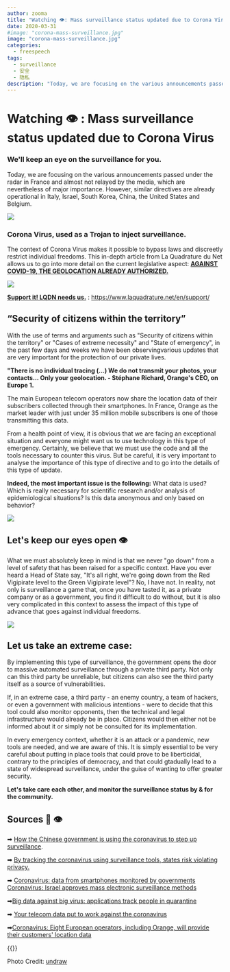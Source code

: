 ```yaml
---
author: zooma
title: "Watching 👁️: Mass surveillance status updated due to Corona Virus"
date: 2020-03-31
#image: "corona-mass-surveillance.jpg"
image: "corona-mass-surveillance.jpg"
categories:
  - freespeech
tags:
  - surveillance
  - 安全
  - 隐私
description: "Today, we are focusing on the various announcements passed under the radar in France and almost not relayed by the media, which are nevertheless of major importance. However, similar directives are already operational in Italy, Israel, South Korea, China, the United States and Belgium."
---
```


# Watching 👁️ : Mass surveillance status updated due to Corona Virus

### We'll keep an eye on the surveillance for you.
Today, we are focusing on the various announcements passed under the radar in France and almost not relayed by the media, which are nevertheless of major importance. However, similar directives are already operational in Italy, Israel, South Korea, China, the United States and Belgium.

![](https://i.imgur.com/XPluhSH.jpg)

### Corona Virus, used as a Trojan to inject surveillance.
The context of Corona Virus makes it possible to bypass laws and discreetly restrict individual freedoms. This in-depth article from La Quadrature du Net allows us to go into more detail on the current legislative aspect: **[AGAINST COVID-19, THE GEOLOCATION ALREADY AUTHORIZED.](https://www.laquadrature.net/2020/03/19/contre-le-covid-19-la-geolocalisation-deja-autorisee/)**

![](https://i.imgur.com/RUJIYBO.png)

**[Support it! LQDN needs us.](https://www.laquadrature.net/en/support/)** : https://www.laquadrature.net/en/support/


## “Security of citizens within the territory”
With the use of terms and arguments such as "Security of citizens within the territory" or "Cases of extreme necessity" and "State of emergency", in the past few days and weeks we have been observingvarious updates that are very important for the protection of our private lives.


**"There is no individual tracing (...) We do not transmit your photos, your contacts... Only your geolocation.   - Stéphane Richard, Orange's CEO, on Europe 1.**

The main European telecom operators now share the location data of their subscribers collected through their smartphones. In France, Orange as the market leader with just under 35 million mobile subscribers is one of those transmitting this data.

From a health point of view, it is obvious that we are facing an exceptional situation and everyone might want us to use technology in this type of emergency. Certainly, we believe that we must use the code and all the tools necessary to counter this virus. But be careful, it is very important to analyse the importance of this type of directive and to go into the details of this type of update.

**Indeed, the most important issue is the following:** What data is used? Which is really necessary for scientific research and/or analysis of epidemiological situations? Is this data anonymous and only based on behavior?

![](https://i.imgur.com/z0QvLPU.jpg)



## Let's keep our eyes open 👁️

What we must absolutely keep in mind is that we never "go down" from a level of safety that has been raised for a specific context. Have you ever heard a Head of State say, "It's all right, we're going down from the Red Vigipirate level to the Green Vigipirate level"? No, I have not. In reality, not only is surveillance a game that, once you have tasted it, as a private company or as a government, you find it difficult to do without, but it is also very complicated in this context to assess the impact of this type of advance that goes against individual freedoms.

![](https://i.imgur.com/BRyYCvP.jpg)


## Let us take an extreme case:
By implementing this type of surveillance, the government opens the door to massive automated surveillance through a private third party. Not only can this third party be unreliable, but citizens can also see the third party itself as a source of vulnerabilities.

If, in an extreme case, a third party - an enemy country, a team of hackers, or even a government with malicious intentions - were to decide that this tool could also monitor opponents, then the technical and legal infrastructure would already be in place. Citizens would then either not be informed about it or simply not be consulted for its implementation.

In every emergency context, whether it is an attack or a pandemic, new tools are needed, and we are aware of this. It is simply essential to be very careful about putting in place tools that could prove to be liberticidal, contrary to the principles of democracy, and that could gtadually lead to a state of widespread surveillance, under the guise of wanting to offer greater security.

**Let's take care each other, and monitor the surveillance status by & for the community.**




## Sources 📰 👁️

➡ [How the Chinese government is using the coronavirus to step up surveillance](https://www.01net.com/actualites/comment-le-gouvernement-chinois-se-sert-du-coronavirus-pour-intensifier-sa-surveillance-1867686.html).

➡ [By tracking the coronavirus using surveillance tools, states risk violating privacy.](https://www.lopinion.fr/edition/wsj/en-pistant-coronavirus-outils-surveillance-etats-enfreindre-vie-privee-214745)

➡ [Coronavirus: data from smartphones monitored by governments](https://www.lebigdata.fr/coronavirus-donnees-smartphones) [Coronavirus: Israel approves mass electronic surveillance methods](https://www.lemonde.fr/international/article/2020/03/17/israel-approuve-des-methodes-de-surveillance-electronique-de-masse-contre-le-coronavirus_6033390_3210.html)

➡[Big data against big virus: applications track people in quarantine](http://www.rfi.fr/fr/science/20200309-coronavirus-epidemie-chine-coree-sud-big-data-contre-big-virus)

➡ [Your telecom data put to work against the coronavirus](https://www.lecho.be/dossiers/coronavirus/vos-donnees-telecoms-mises-a-contribution-face-au-coronavirus/10214128.html)

➡[Coronavirus: Eight European operators, including Orange, will provide their customers' location data](https://www.lci.fr/high-tech/coronavirus-huit-operateurs-europeens-dont-orange-vont-fournir-les-donnees-de-localisation-de-leurs-clients-2149157.html#)

 {{<tweet id="1240668694310793216">}}

Photo Credit: [undraw](https://undraw.co/illustrations) 
